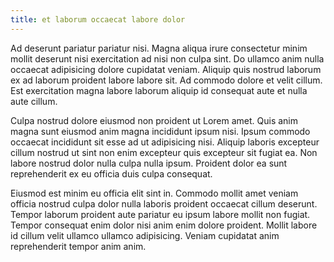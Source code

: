 ```yaml
---
title: et laborum occaecat labore dolor
---
```


Ad deserunt pariatur pariatur nisi. Magna aliqua irure consectetur minim mollit deserunt nisi exercitation ad nisi non culpa sint. Do ullamco anim nulla occaecat adipisicing dolore cupidatat veniam. Aliquip quis nostrud laborum ex ad laborum proident labore labore sit. Ad commodo dolore et velit cillum. Est exercitation magna labore laborum aliquip id consequat aute et nulla aute cillum.

Culpa nostrud dolore eiusmod non proident ut Lorem amet. Quis anim magna sunt eiusmod anim magna incididunt ipsum nisi. Ipsum commodo occaecat incididunt sit esse ad ut adipisicing nisi. Aliquip laboris excepteur cillum nostrud ut sint non enim excepteur quis excepteur sit fugiat ea. Non labore nostrud dolor nulla culpa nulla ipsum. Proident dolor ea sunt reprehenderit ex eu officia duis culpa consequat.

Eiusmod est minim eu officia elit sint in. Commodo mollit amet veniam officia nostrud culpa dolor nulla laboris proident occaecat cillum deserunt. Tempor laborum proident aute pariatur eu ipsum labore mollit non fugiat. Tempor consequat enim dolor nisi anim enim dolore proident. Mollit labore id cillum velit ullamco ullamco adipisicing. Veniam cupidatat anim reprehenderit tempor anim anim.